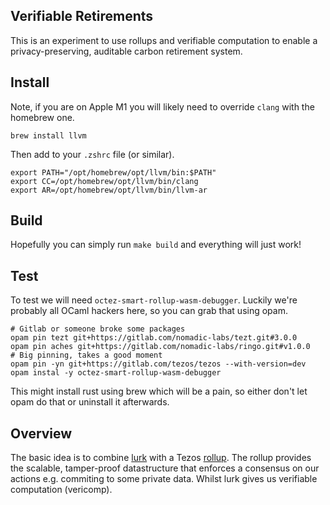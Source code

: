 Verifiable Retirements
----------------------

This is an experiment to use rollups and verifiable computation to enable a privacy-preserving,
auditable carbon retirement system.

## Install

Note, if you are on Apple M1 you will likely need to override `clang` with the homebrew one.

```
brew install llvm
```

Then add to your `.zshrc` file (or similar).

```
export PATH="/opt/homebrew/opt/llvm/bin:$PATH"
export CC=/opt/homebrew/opt/llvm/bin/clang
export AR=/opt/homebrew/opt/llvm/bin/llvm-ar
```

## Build

Hopefully you can simply run `make build` and everything will just work!

## Test

To test we will need `octez-smart-rollup-wasm-debugger`. Luckily we're probably all OCaml hackers here, so you can grab that using opam.

```
# Gitlab or someone broke some packages
opam pin tezt git+https://gitlab.com/nomadic-labs/tezt.git#3.0.0
opam pin aches git+https://gitlab.com/nomadic-labs/ringo.git#v1.0.0
# Big pinning, takes a good moment
opam pin -yn git+https://gitlab.com/tezos/tezos --with-version=dev
opam instal -y octez-smart-rollup-wasm-debugger
```

This might install rust using brew which will be a pain, so either don't let opam do that or uninstall it afterwards.

## Overview

The basic idea is to combine [lurk][] with a Tezos [rollup][]. The rollup provides the scalable, tamper-proof
datastructure that enforces a consensus on our actions e.g. commiting to some private data. Whilst lurk gives
us verifiable computation (vericomp).



[lurk]: https://lurk-lang.org
[rollup]: https://tezos.gitlab.io/alpha/smart_rollups.html